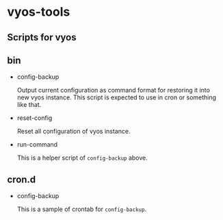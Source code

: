 # vyos-tools
## Scripts for vyos
## bin
- config-backup

    Output current configuration as command format for restoring it into new vyos instance. This script is expected to use in cron or something like that.

- reset-config

    Reset all configuration of vyos instance.

- run-command

    This is a helper script of `config-backup` above.

## cron.d
- config-backup

    This is a sample of crontab for `config-backup`.
